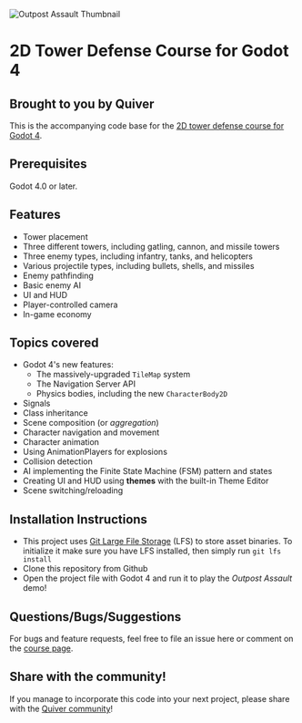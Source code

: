 ![Outpost Assault Thumbnail](https://uploads.quiver.dev/production/OutpostAssault_CoverArt_Updated.jpg)


# 2D Tower Defense Course for Godot 4
## Brought to you by Quiver
This is the accompanying code base for the [2D tower defense course for Godot 4](https://quiver.dev/tutorials/make-a-2d-tower-defense-game-with-godot-4/).


## Prerequisites
Godot 4.0 or later.


## Features
- Tower placement
- Three different towers, including gatling, cannon, and missile towers
- Three enemy types, including infantry, tanks, and helicopters
- Various projectile types, including bullets, shells, and missiles
- Enemy pathfinding
- Basic enemy AI
- UI and HUD
- Player-controlled camera
- In-game economy

## Topics covered
- Godot 4's new features:
	- The massively-upgraded `TileMap` system
	- The Navigation Server API
	- Physics bodies, including the new `CharacterBody2D`
- Signals
- Class inheritance
- Scene composition (or *aggregation*)
- Character navigation and movement
- Character animation
- Using AnimationPlayers for explosions
- Collision detection
- AI implementing the Finite State Machine (FSM) pattern and states
- Creating UI and HUD using **themes** with the built-in Theme Editor
- Scene switching/reloading


## Installation Instructions
* This project uses [Git Large File Storage](https://git-lfs.github.com/) (LFS) to store asset binaries. To initialize it make sure you have LFS installed, then simply run ```git lfs install```
* Clone this repository from Github
* Open the project file with Godot 4 and run it to play the *Outpost Assault* demo!


## Questions/Bugs/Suggestions
For bugs and feature requests, feel free to file an issue here or comment on the [course page](https://quiver.dev/tutorials/make-a-2d-tower-defense-game-with-godot-4/).


## Share with the community!
If you manage to incorporate this code into your next project, please share with the [Quiver community](https://quiver.dev/)!
